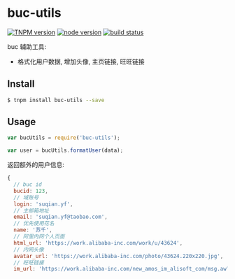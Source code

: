 buc-utils
=======

[![TNPM version][tnpm-image]][tnpm-url]
[![node version][node-image]][node-url]
[![build status][ci-image]][ci-url]

[tnpm-image]: http://web.npm.alibaba-inc.com/badge/v/buc-utils.svg?style=flat-square
[tnpm-url]: http://web.npm.alibaba-inc.com/package/buc-utils
[node-image]: https://img.shields.io/badge/node.js-%3E=_0.10-green.svg?style=flat-square
[node-url]: http://nodejs.org/download/
[ci-image]: http://gitlab-ci.alibaba-inc.com/projects/235/status.png?ref=master
[ci-url]:http://gitlab-ci.alibaba-inc.com/projects/235?ref=master

buc 辅助工具:

* 格式化用户数据, 增加头像, 主页链接, 旺旺链接

## Install

```bash
$ tnpm install buc-utils --save
```

## Usage

```js
var bucUtils = require('buc-utils');

var user = bucUtils.formatUser(data);
```

返回额外的用户信息:

```js
{
  // buc id
  bucid: 123,
  // 域账号
  login: 'suqian.yf',
  // 主邮箱地址
  email: 'suqian.yf@taobao.com',
  // 优先使用花名
  name: '苏千',
  // 阿里内网个人页面
  html_url: 'https://work.alibaba-inc.com/work/u/43624',
  // 内网头像
  avatar_url: 'https://work.alibaba-inc.com/photo/43624.220x220.jpg',
  // 旺旺链接
  im_url: 'https://work.alibaba-inc.com/new_amos_im_alisoft_com/msg.aw?v=2&uid=%E8%8B%8F%E5%8D%83&site=cntaobao&charset=utf-8&s=1',
```
